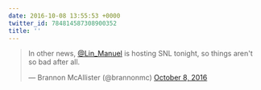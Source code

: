 ```yaml
---
date: 2016-10-08 13:55:53 +0000
twitter_id: 784814587308900352
title: ''
---
```


<blockquote class="twitter-tweet"><p lang="en" dir="ltr">In other news, <a href="https://twitter.com/Lin_Manuel?ref_src=twsrc%5Etfw">@Lin_Manuel</a> is hosting SNL tonight, so things aren&#39;t so bad after all.</p>&mdash; Brannon McAllister (@brannonmc) <a href="https://twitter.com/brannonmc/status/784808667619139584?ref_src=twsrc%5Etfw">October 8, 2016</a></blockquote>
<script async src="https://platform.twitter.com/widgets.js" charset="utf-8"></script>
